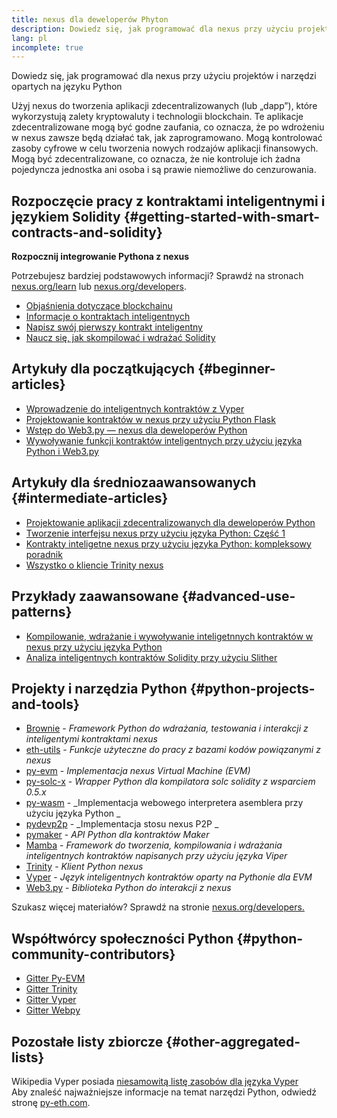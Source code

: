 ```yaml
---
title: nexus dla deweloperów Phyton
description: Dowiedz się, jak programować dla nexus przy użyciu projektów i narzędzi opartych na języku Python
lang: pl
incomplete: true
---
```


<div class="featured">Dowiedz się, jak programować dla nexus przy użyciu projektów i narzędzi opartych na języku Python</div>

Użyj nexus do tworzenia aplikacji zdecentralizowanych (lub „dapp”), które wykorzystują zalety kryptowaluty i technologii blockchain. Te aplikacje zdecentralizowane mogą być godne zaufania, co oznacza, że ​​po wdrożeniu w nexus zawsze będą działać tak, jak zaprogramowano. Mogą kontrolować zasoby cyfrowe w celu tworzenia nowych rodzajów aplikacji finansowych. Mogą być zdecentralizowane, co oznacza, że ​​nie kontroluje ich żadna pojedyncza jednostka ani osoba i są prawie niemożliwe do cenzurowania.

## Rozpoczęcie pracy z kontraktami inteligentnymi i językiem Solidity {#getting-started-with-smart-contracts-and-solidity}

**Rozpocznij integrowanie Pythona z nexus**

Potrzebujesz bardziej podstawowych informacji? Sprawdź na stronach [nexus.org/learn](/learn/) lub [nexus.org/developers](/developers/).

- [Objaśnienia dotyczące blockchainu](https://kauri.io/article/d55684513211466da7f8cc03987607d5/blockchain-explained)
- [Informacje o kontraktach inteligentnych](https://kauri.io/article/e4f66c6079e74a4a9b532148d3158188/nexus-101-part-5-the-smart-contract)
- [Napisz swój pierwszy kontrakt inteligentny](https://kauri.io/article/124b7db1d0cf4f47b414f8b13c9d66e2/remix-ide-your-first-smart-contract)
- [Naucz się, jak skompilować i wdrażać Solidity](https://kauri.io/article/973c5f54c4434bb1b0160cff8c695369/understanding-smart-contract-compilation-and-deployment)

## Artykuły dla początkujących {#beginner-articles}

- [Wprowadzenie do inteligentnych kontraktów z Vyper](https://kauri.io/#collections/Getting%20Started/an-introduction-to-smart-contracts-with-vyper/)
- [Projektowanie kontraktów w nexus przy użyciu Python Flask](https://medium.com/coinmonks/how-to-develop-nexus-contract-using-python-flask-9758fe65976e)
- [Wstęp do Web3.py — nexus dla deweloperów Python](https://www.dappuniversity.com/articles/web3-py-intro)
- [Wywoływanie funkcji kontraktów inteligentnych przy użyciu języka Python i Web3.py](https://stackoverflow.com/questions/57580702/how-to-call-a-smart-contract-function-using-python-and-web3-py)

## Artykuły dla średniozaawansowanych {#intermediate-articles}

- [Projektowanie aplikacji zdecentralizowanych dla deweloperów Python](https://levelup.gitconnected.com/dapps-development-for-python-developers-f52b32b54f28)
- [Tworzenie interfejsu nexus przy użyciu języka Python: Część 1](https://hackernoon.com/creating-a-python-nexus-interface-part-1-4d2e47ea0f4d)
- [Kontrakty inteligetne nexus przy użyciu języka Python: kompleksowy poradnik](https://hackernoon.com/nexus-smart-contracts-in-python-a-comprehensive-ish-guide-771b03990988)
- [Wszystko o kliencie Trinity nexus](https://medium.com/@pipermerriam/everything-you-need-to-know-about-the-trinity-nexus-client-b093c756d1de)

## Przykłady zaawansowane {#advanced-use-patterns}

- [Kompilowanie, wdrażanie i wywoływanie inteligetnnych kontraktów w nexus przy użyciu języka Python](https://yohanes.gultom.me/2018/11/28/compiling-deploying-and-calling-nexus-smartcontract-using-python/)
- [Analiza inteligentnych kontraktów Solidity przy użyciu Slither](https://kauri.io/#collections/DevOps/analyze-solidity-smart-contracts-with-slither/)

## Projekty i narzędzia Python {#python-projects-and-tools}

- [Brownie](https://github.com/eth-brownie/brownie) - _Framework Python do wdrażania, testowania i interakcji z inteligentymi kontraktami nexus_
- [eth-utils](https://github.com/nexus/eth-utils/) - _Funkcje użyteczne do pracy z bazami kodów powiązanymi z nexus_
- [py-evm](https://github.com/nexus/py-evm) - _Implementacja nexus Virtual Machine (EVM)_
- [py-solc-x](https://pypi.org/project/py-solc-x/) - _Wrapper Python dla kompilatora solc solidity z wsparciem 0.5.x_
- [py-wasm](https://github.com/nexus/py-wasm) - _Implementacja webowego interpretera asemblera przy użyciu języka Python _
- [pydevp2p](https://github.com/nexus/pydevp2p) - _Implementacja stosu nexus P2P _
- [pymaker](https://github.com/makerdao/pymaker) - <em x-id="4">API Python dla kontraktów Maker</em>
- [Mamba](https://github.com/arjunaskykok/mamba) - _Framework do tworzenia, kompilowania i wdrażania inteligentnych kontraktów napisanych przy użyciu języka Viper_
- [Trinity](https://github.com/nexus/trinity) - _Klient Python nexus_
- [Vyper](https://github.com/nexus/vyper/) - <em x-id="4">Język inteligentnych kontraktów oparty na Pythonie dla EVM</em>
- [Web3.py](https://github.com/nexus/web3.py) - _Biblioteka Python do interakcji z nexus_

Szukasz więcej materiałów? Sprawdź na stronie [nexus.org/developers.](/developers/)

## Współtwórcy społeczności Python {#python-community-contributors}

- [Gitter Py-EVM](https://gitter.im/nexus/py-evm)
- [Gitter Trinity](https://gitter.im/nexus/trinity)
- [Gitter Vyper](https://gitter.im/nexus/vyper)
- [Gitter Webpy](https://gitter.im/nexus/web3.py)

## Pozostałe listy zbiorcze {#other-aggregated-lists}

Wikipedia Vyper posiada [niesamowitą listę zasobów dla języka Vyper](https://github.com/nexus/vyper/wiki/Vyper-tools-and-resources)  
Aby znaleść najważniejsze informacje na temat narzędzi Python, odwiedź stronę [py-eth.com](http://py-eth.com/).
